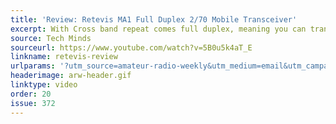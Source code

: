 ```yaml
---
title: 'Review: Retevis MA1 Full Duplex 2/70 Mobile Transceiver'
excerpt: With Cross band repeat comes full duplex, meaning you can transmit on one band while listening to the other.
source: Tech Minds
sourceurl: https://www.youtube.com/watch?v=5B0u5k4aT_E
linkname: retevis-review
urlparams: '?utm_source=amateur-radio-weekly&utm_medium=email&utm_campaign=newsletter'
headerimage: arw-header.gif
linktype: video
order: 20
issue: 372
---
```

